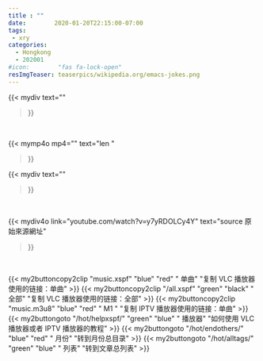 ```yaml
---
title : ""
date:        2020-01-20T22:15:00-07:00
tags:
 - xry
categories:
  - Hongkong
  - 202001
#icon:        "fas fa-lock-open"
resImgTeaser: teaserpics/wikipedia.org/emacs-jokes.png
---
```


{{< mydiv text=""
>}}
<br>


{{< mymp4o mp4=""
text="len     "
>}}


{{< mydiv text=""
>}}
<br>

{{< mydiv4o link="youtube.com/watch?v=y7yRDOLCy4Y"
text="source 原始來源網址"
>}}


<br>

{{< my2buttoncopy2clip "music.xspf"        "blue"   "red"    " 单曲"  "复制 VLC 播放器使用的链接：单曲" >}} {{< my2buttoncopy2clip "/all.xspf"         "green"  "black"  " 全部"  "复制 VLC 播放器使用的链接：全部" >}} {{< my2buttoncopy2clip "music.m3u8"        "blue"   "red"    " M1 "    "复制 IPTV 播放器使用的链接：单曲" >}} {{< my2buttongoto      "/hot/helpxspf/"    "green"  "blue"   " 播放器" "如何使用 VLC 播放器或者 IPTV 播放器的教程" >}} {{< my2buttongoto      "/hot/endothers/"   "blue"   "red"    " 月份"   "转到月份总目录" >}} {{< my2buttongoto      "/hot/alltags/"     "green"  "blue"   " 列表"   "转到文章总列表" >}} 
